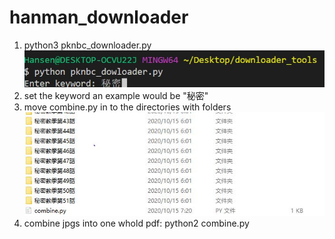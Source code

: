 # hanman_downloader
1. python3 pknbc_downloader.py 
![](res/usage.JPG)
2. set the keyword an example would be "秘密"
3. move combine.py in to the directories with folders
![](res/combine_file_location.JPG)
4. combine jpgs into one whold pdf: python2 combine.py
